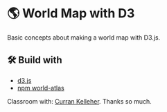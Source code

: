 # :earth_americas: World Map with D3

Basic concepts about making a world map with D3.js.

## 🛠 Build with
- [d3.js](https://d3js.org/)
- [npm world-atlas](https://www.npmjs.com/package/world-atlas)


Classroom with: [Curran Kelleher](https://www.youtube.com/user/currankelleher/videos). Thanks so much.
